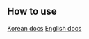 ## How to use

[Korean docs](https://github.com/VVSOGI/doke/blob/main/examples/todolist/docs/README.KR.md)
[English docs](https://github.com/VVSOGI/doke/blob/main/examples/todolist/docs/README.EN.md)
